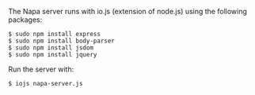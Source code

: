 The Napa server runs with io.js (extension of node.js) using the
following packages:

    $ sudo npm install express
    $ sudo npm install body-parser
    $ sudo npm install jsdom
    $ sudo npm install jquery

Run the server with:

    $ iojs napa-server.js


